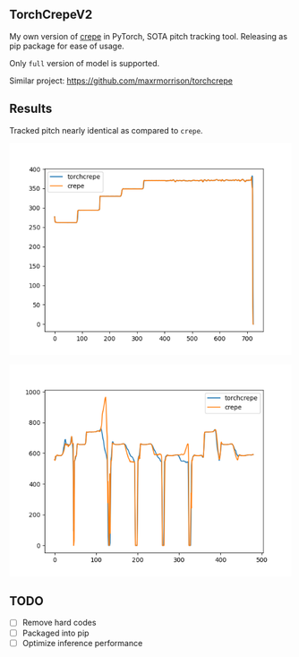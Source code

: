 ## TorchCrepeV2

My own version of [crepe](https://github.com/marl/crepe) in PyTorch, SOTA pitch tracking tool. Releasing as pip package for ease of usage.

Only `full` version of model is supported.

Similar project: https://github.com/maxrmorrison/torchcrepe

## Results

Tracked pitch nearly identical as compared to `crepe`.

![](sample_1.png)

![](sample_2.png)

## TODO
- [ ] Remove hard codes
- [ ] Packaged into pip
- [ ] Optimize inference performance